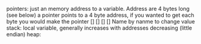 pointers: just an memory address to a variable. 
Address are 4 bytes long (see below) a pointer points to a 4 byte address, if you wanted to get each byte you would make the pointer 
[]
[]
[]
[]
Name by nanme to change value
stack: local variable, generally increases with addresses decreasing (little endian)
heap: